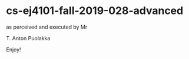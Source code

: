 # cs-ej4101-fall-2019-028-advanced

 as perceived and executed by Mr

 T. Anton Puolakka

 Enjoy!


